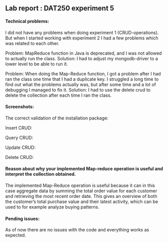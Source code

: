 ## Lab report : DAT250 experiment 5

#### Technical problems:

I did not have any problems when doing experiment 1 (CRUD-operations). But when I started working with experiment 2 I had a few problems which was related to each other.

Problem: MapReduce function in Java is deprecated, and I was not allowed to actually run the class. 
Solution: I had to adjust my mongodb-driver to a lower level to be able to run it. 

Problem: When doing the Map-Reduce function, I got a problem after I had ran the class one time that I had a duplicate key. I struggled a long time to find out what the problems actually was, but after some time and a lot of debugging I managed to fix it.
Solution: I had to use the delete crud to delete the collection after each time I ran the class.

#### Screenshots:

The correct validation of the installation package:

Insert CRUD:

Query CRUD: 

Update CRUD:

Delete CRUD:

#### Reason about why your implemented Map-reduce operation is useful and interpret the collection obtained.

The implemented Map-Reduce operation is useful because it can in this case aggregate data by summing the total order value for each customer and retrieving the most recent order date. This gives an overview of both the customer’s total purchase value and their latest activity, which can be used to for example analyze buying patterns.

#### Pending issues:

As of now there are no issues with the code and everything works as expected.